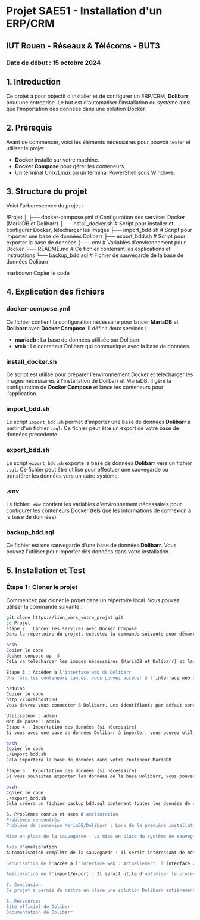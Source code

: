 # Projet SAE51 - Installation d'un ERP/CRM

## IUT Rouen - Réseaux & Télécoms - BUT3

### Date de début : 15 octobre 2024

## 1. Introduction

Ce projet a pour objectif d'installer et de configurer un ERP/CRM, **Dolibarr**, pour une entreprise. Le but est d'automatiser l'installation du système ainsi que l'importation des données dans une solution Docker.

## 2. Prérequis

Avant de commencer, voici les éléments nécessaires pour pouvoir tester et utiliser le projet :

- **Docker** installé sur votre machine.
- **Docker Compose** pour gérer les conteneurs.
- Un terminal Unix/Linux ou un terminal PowerShell sous Windows.

## 3. Structure du projet

Voici l'arborescence du projet :

/Projet │ ├── docker-compose.yml # Configuration des services Docker (MariaDB et Dolibarr) ├── install_docker.sh # Script pour installer et configurer Docker, télécharger les images ├── import_bdd.sh # Script pour importer une base de données Dolibarr ├── export_bdd.sh # Script pour exporter la base de données ├── .env # Variables d'environnement pour Docker ├── README.md # Ce fichier contenant les explications et instructions └── backup_bdd.sql # Fichier de sauvegarde de la base de données Dolibarr

markdown
Copier le code

## 4. Explication des fichiers

### docker-compose.yml

Ce fichier contient la configuration nécessaire pour lancer **MariaDB** et **Dolibarr** avec **Docker Compose**. Il définit deux services :

- **mariadb** : La base de données utilisée par Dolibarr.
- **web** : Le conteneur Dolibarr qui communique avec la base de données.

### install_docker.sh

Ce script est utilisé pour préparer l'environnement Docker et télécharger les images nécessaires à l'installation de Dolibarr et MariaDB. Il gère la configuration de **Docker Compose** et lance les conteneurs pour l'application.

### import_bdd.sh

Le script `import_bdd.sh` permet d'importer une base de données **Dolibarr** à partir d'un fichier `.sql`. Ce fichier peut être un export de votre base de données précédente.

### export_bdd.sh

Le script `export_bdd.sh` exporte la base de données **Dolibarr** vers un fichier `.sql`. Ce fichier peut être utilisé pour effectuer une sauvegarde ou transférer les données vers un autre système.

### .env

Le fichier `.env` contient les variables d'environnement nécessaires pour configurer les conteneurs Docker (tels que les informations de connexion à la base de données).

### backup_bdd.sql

Ce fichier est une sauvegarde d'une base de données **Dolibarr**. Vous pouvez l'utiliser pour importer des données dans votre installation.

## 5. Installation et Test

### Étape 1 : Cloner le projet

Commencez par cloner le projet dans un répertoire local. Vous pouvez utiliser la commande suivante :

```bash
git clone https://lien_vers_votre_projet.git
cd Projet
Étape 2 : Lancer les services avec Docker Compose
Dans le répertoire du projet, exécutez la commande suivante pour démarrer les conteneurs Docker définis dans docker-compose.yml :

bash
Copier le code
docker-compose up -d
Cela va télécharger les images nécessaires (MariaDB et Dolibarr) et lancer les services en arrière-plan.

Étape 3 : Accéder à l'interface web de Dolibarr
Une fois les conteneurs lancés, vous pouvez accéder à l'interface web de Dolibarr en ouvrant votre navigateur et en naviguant vers :

arduino
Copier le code
http://localhost:80
Vous devrez vous connecter à Dolibarr. Les identifiants par défaut sont :

Utilisateur : admin
Mot de passe : admin
Étape 4 : Importation des données (si nécessaire)
Si vous avez une base de données Dolibarr à importer, vous pouvez utiliser le script import_bdd.sh. Assurez-vous que le fichier de sauvegarde backup_bdd.sql est présent dans le répertoire du projet, puis exécutez la commande suivante :

bash
Copier le code
./import_bdd.sh
Cela importera la base de données dans votre conteneur MariaDB.

Étape 5 : Exportation des données (si nécessaire)
Si vous souhaitez exporter les données de la base Dolibarr, vous pouvez utiliser le script export_bdd.sh. Exécutez la commande suivante :

bash
Copier le code
./export_bdd.sh
Cela créera un fichier backup_bdd.sql contenant toutes les données de votre installation Dolibarr.

6. Problèmes connus et axes d'amélioration
Problèmes rencontrés
Problème de connexion MariaDB/Dolibarr : Lors de la première installation, nous avons eu un problème de connexion entre le conteneur Dolibarr et la base de données MariaDB. Ce problème a été résolu en ajoutant un délai dans le script Docker pour attendre que MariaDB soit entièrement opérationnel avant que Dolibarr tente de se connecter.

Mise en place de la sauvegarde : La mise en place du système de sauvegarde des données n'a pas été totalement automatisée dans un premier temps, mais elle a été réalisée via un script d'exportation des données et un plan de backup manuel.

Axes d'amélioration
Automatisation complète de la sauvegarde : Il serait intéressant de mettre en place une solution de sauvegarde automatisée qui s'exécute à intervalle régulier.

Sécurisation de l'accès à l'interface web : Actuellement, l'interface web de Dolibarr est accessible sans authentification (en local), il serait pertinent d'ajouter une couche de sécurité avant de rendre cette application accessible en production.

Amélioration de l'import/export : Il serait utile d'optimiser le processus d'importation et d'exportation de données pour rendre la migration de bases de données plus fluide.

7. Conclusion
Ce projet a permis de mettre en place une solution Dolibarr entièrement fonctionnelle dans un environnement Docker. Il offre la possibilité de gérer un ERP/CRM à travers une interface web, tout en facilitant la sauvegarde et la migration des données via des scripts automatiques. Des axes d'amélioration existent pour automatiser davantage le processus et sécuriser l'environnement.

8. Ressources
Site officiel de Dolibarr
Documentation de Dolibarr
